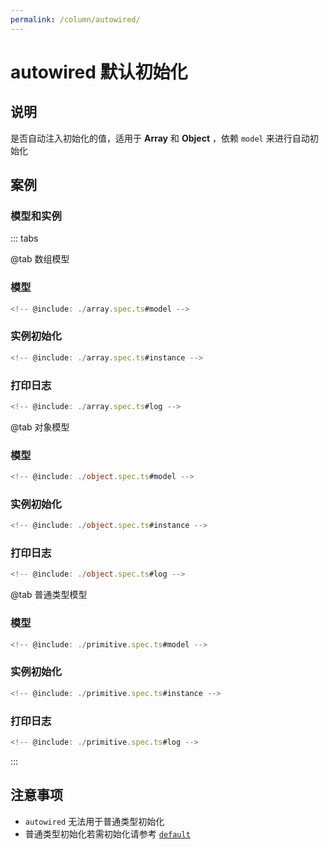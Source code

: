 ```yaml
---
permalink: /column/autowired/
---
```


# autowired 默认初始化

## 说明

是否自动注入初始化的值，适用于 **Array** 和 **Object** ，依赖 `model` 来进行自动初始化

## 案例

### 模型和实例

::: tabs

@tab 数组模型

### 模型

```ts :no-line-numbers
<!-- @include: ./array.spec.ts#model -->
```

### 实例初始化

```ts :no-line-numbers
<!-- @include: ./array.spec.ts#instance -->
```

### 打印日志

```ts :no-line-numbers
<!-- @include: ./array.spec.ts#log -->
```

@tab 对象模型

### 模型

```ts :no-line-numbers
<!-- @include: ./object.spec.ts#model -->
```

### 实例初始化

```ts :no-line-numbers
<!-- @include: ./object.spec.ts#instance -->
```

### 打印日志

```ts :no-line-numbers
<!-- @include: ./object.spec.ts#log -->
```

@tab 普通类型模型

### 模型

```ts :no-line-numbers
<!-- @include: ./primitive.spec.ts#model -->
```

### 实例初始化

```ts :no-line-numbers
<!-- @include: ./primitive.spec.ts#instance -->
```

### 打印日志

```ts :no-line-numbers
<!-- @include: ./primitive.spec.ts#log -->
```

:::

## 注意事项

- `autowired` 无法用于普通类型初始化
- 普通类型初始化若需初始化请参考 [`default`](/column/default/README.md)
